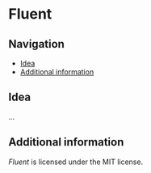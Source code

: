 # Fluent

## Navigation

- [Idea](#idea)
- [Additional information](#additional-information)

## Idea

...

## Additional information

*Fluent* is licensed under the MIT license.
